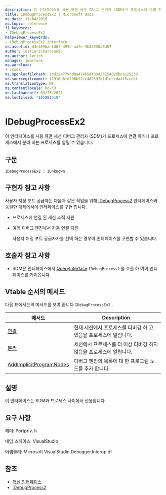 ```yaml
---
description: 이 인터페이스를 사용 하면 세션 디버그 관리자 (SDM)가 프로세스에 연결 하거나 프로세스에서 분리 하는 프로세스를 알릴 수 있습니다.
title: IDebugProcessEx2 | Microsoft Docs
ms.date: 11/04/2016
ms.topic: reference
f1_keywords:
- IDebugProcessEx2
helpviewer_keywords:
- IDebugProcessEx2 interface
ms.assetid: 44e309ba-1d6f-499b-aa7e-9b34858a6d57
author: leslierichardson95
ms.author: lerich
manager: jmartens
ms.workload:
- vssdk
ms.openlocfilehash: 1bd22a779cd0a474b5df03d2315402dbe1a25239
ms.sourcegitcommit: f2916d8fd296b92cc402597d1d1eecda4f6cccbf
ms.translationtype: MT
ms.contentlocale: ko-KR
ms.lasthandoff: 03/25/2021
ms.locfileid: "105081518"
---
```

# <a name="idebugprocessex2"></a>IDebugProcessEx2
이 인터페이스를 사용 하면 세션 디버그 관리자 (SDM)가 프로세스에 연결 하거나 프로세스에서 분리 하는 프로세스를 알릴 수 있습니다.

## <a name="syntax"></a>구문

```
IDebugProcessEx2 : IUnknown
```

## <a name="notes-for-implementers"></a>구현자 참고 사항
 사용자 지정 포트 공급자는 다음과 같은 작업을 위해 [IDebugProcess2](../../../extensibility/debugger/reference/idebugprocess2.md) 인터페이스와 동일한 개체에서이 인터페이스를 구현 합니다.

- 프로세스에 연결 된 세션 추적 지원

- 여러 디버그 엔진에서 자동 연결 지원

  사용자 지정 포트 공급자가를 선택 하는 경우이 인터페이스를 구현할 수 있습니다.

## <a name="notes-for-callers"></a>호출자 참고 사항

- SDM은 인터페이스에서 [QueryInterface](/cpp/atl/queryinterface) `IDebugProcess2` 를 호출 하 여이 인터페이스를 가져옵니다.

## <a name="methods-in-vtable-order"></a>Vtable 순서의 메서드
 다음 표에서는의 메서드를 보여 줍니다 `IDebugProcessEx2` .

|메서드|Description|
|------------|-----------------|
|[연결](../../../extensibility/debugger/reference/idebugprocessex2-attach.md)|현재 세션에서 프로세스를 디버깅 하 고 있음을 프로세스에 알립니다.|
|[분리](../../../extensibility/debugger/reference/idebugprocessex2-detach.md)|세션에서 프로세스를 더 이상 디버깅 하지 않음을 프로세스에 알립니다.|
|[AddImplicitProgramNodes](../../../extensibility/debugger/reference/idebugprocessex2-addimplicitprogramnodes.md)|디버그 엔진의 목록에 대 한 프로그램 노드를 추가 합니다.|

## <a name="remarks"></a>설명
 이 인터페이스는 SDM과 프로세스 사이에서 전용입니다.

## <a name="requirements"></a>요구 사항
 헤더: Portpriv. h

 네임 스페이스: VisualStudio

 어셈블리: Microsoft.VisualStudio.Debugger.Interop.dll

## <a name="see-also"></a>참조
- [핵심 인터페이스](../../../extensibility/debugger/reference/core-interfaces.md)
- [IDebugProcess2](../../../extensibility/debugger/reference/idebugprocess2.md)
